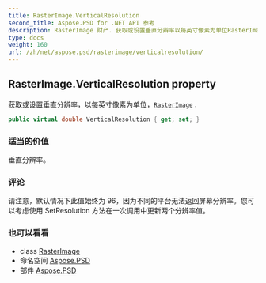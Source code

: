 ```yaml
---
title: RasterImage.VerticalResolution
second_title: Aspose.PSD for .NET API 参考
description: RasterImage 财产. 获取或设置垂直分辨率以每英寸像素为单位RasterImage .
type: docs
weight: 160
url: /zh/net/aspose.psd/rasterimage/verticalresolution/
---
```

## RasterImage.VerticalResolution property

获取或设置垂直分辨率，以每英寸像素为单位，[`RasterImage`](../) .

```csharp
public virtual double VerticalResolution { get; set; }
```

### 适当的价值

垂直分辨率。

### 评论

请注意，默认情况下此值始终为 96，因为不同的平台无法返回屏幕分辨率。您可以考虑使用 SetResolution 方法在一次调用中更新两个分辨率值。

### 也可以看看

* class [RasterImage](../)
* 命名空间 [Aspose.PSD](../../rasterimage/)
* 部件 [Aspose.PSD](../../../)


